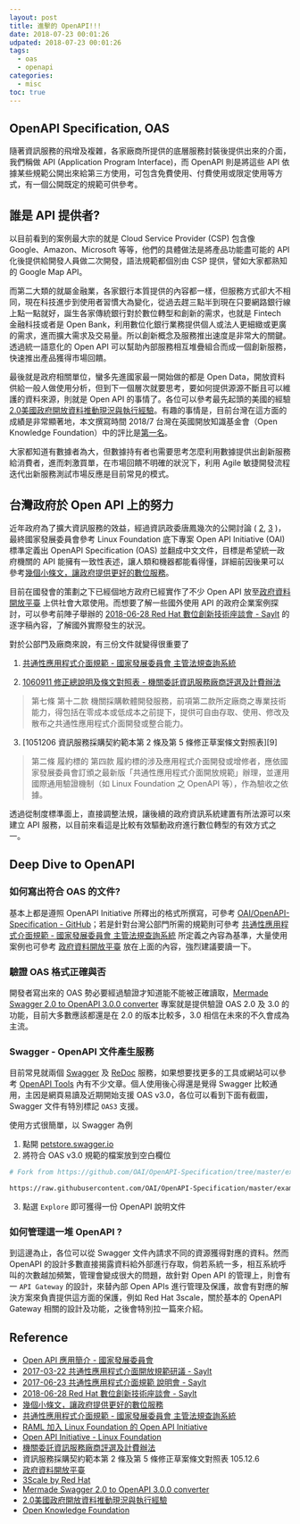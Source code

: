 ```yaml
---
layout: post
title: 進擊的 OpenAPI!!!
date: 2018-07-23 00:01:26
udpated: 2018-07-23 00:01:26
tags:
  - oas
  - openapi
categories:
  - misc
toc: true
---
```


## OpenAPI Specification, OAS

隨著資訊服務的飛增及複雜，各家廠商所提供的底層服務封裝後提供出來的介面，我們稱做 API (Application Program Interface)，而 OpenAPI 則是將這些 API 依據某些規範公開出來給第三方使用，可包含免費使用、付費使用或限定使用等方式，有一個公開既定的規範可供參考。

<!--more-->

## 誰是 API 提供者?

以目前看到的案例最大宗的就是 Cloud Service Provider (CSP) 包含像 Google、Amazon、Microsoft 等等，他們的具體做法是將產品功能盡可能的 API 化後提供給開發人員做二次開發，語法規範都個別由 CSP 提供，譬如大家都熟知的 Google Map API。

而第二大類的就屬金融業，各家銀行本質提供的內容都一樣，但服務方式卻大不相同，現在科技進步到使用者習慣大為變化，從過去趕三點半到現在只要網路銀行線上點一點就好，誕生各家傳統銀行對於數位轉型和創新的需求，也就是 Fintech 金融科技或者是 Open Bank，利用數位化銀行業務提供個人或法人更細緻或更廣的需求，進而擴大需求及交易量。所以創新概念及服務推出速度是非常大的關鍵。透過統一語意化的 Open API 可以幫助內部服務相互堆疊組合而成一個創新服務，快速推出產品獲得市場回饋。

最後就是政府相關單位，蠻多先進國家最一開始做的都是 Open Data，開放資料供給一般人做使用分析，但到下一個層次就要思考，要如何提供源源不斷且可以維護的資料來源，則就是 Open API 的事情了。各位可以參考最先起頭的美國的經驗 [2.0美國政府開放資料推動現況與執行經驗][19]。有趣的事情是，目前台灣在這方面的成績是非常顯著地，本文撰寫時間 2018/7 台灣在英國開放知識基金會（Open Knowledge Foundation）中的評比是[第一名][20]。

大家都知道有數據者為大，但數據持有者也需要思考怎麼利用數據提供出創新服務給消費者，進而刺激買單，在市場回饋不明確的狀況下，利用 Agile 敏捷開發流程迭代出新服務測試市場反應是目前常見的模式。

## 台灣政府於 Open API 上的努力

近年政府為了擴大資訊服務的效益，經過資訊政委唐鳳幾次的公開討論 ( [2], [3] )，最終國家發展委員會參考 Linux Foundation 底下專案 Open API Initiative (OAI) 標準定義出 OpenAPI Specification (OAS) 並翻成中文文件，目標是希望統一政府機關的 API 能擁有一致性表述，讓人類和機器都能看得懂，詳細前因後果可以參考[幾個小條文，讓政府提供更好的數位服務][4]。

目前在國發會的策劃之下已經個地方政府已經實作了不少 Open API 放至[政府資料開放平臺][15] 上供社會大眾使用。而想要了解一些國外使用 API 的政府企業案例探討，可以參考前陣子舉辦的 [2018-06-28 Red Hat 數位創新技術座談會 - Saylt][18] 的逐字稿內容，了解國外實際發生的狀況。

對於公部門及廠商來說，有三份文件就變得很重要了

1. [共通性應用程式介面規範 - 國家發展委員會 主管法規查詢系統][5]  

2. [1060911 修正總說明及條文對照表 - 機關委託資訊服務廠商評選及計費辦法][8]  
> 第七條 第十二款 機關採購軟體開發服務，前項第二款所定廠商之專業技術能力，得包括在零成本或低成本之前提下，提供可自由存取、使用、修改及散布之共通性應用程式介面開發或整合能力。  

3. [1051206 資訊服務採購契約範本第 2 條及第 5 條修正草案條文對照表][9]
> 第二條 履約標的 第四款 履約標的涉及應用程式介面開發或增修者，應依國家發展委員會訂頒之最新版「共通性應用程式介面開放規範」辦理，並運用國際通用驗證機制（如 Linux Foundation 之 OpenAPI 等），作為驗收之依據。

透過從制度標準面上，直接調整法規，讓後續的政府資訊系統建置有所法源可以來建立 API 服務，以目前來看這是比較有效驅動政府進行數位轉型的有效方式之一。

## Deep Dive to OpenAPI

### 如何寫出符合 OAS 的文件?

基本上都是遵照 OpenAPI Initiative 所釋出的格式所撰寫，可參考 [OAI/OpenAPI-Specification - GitHub][21]；若是針對台灣公部門所需的規範則可參考 [共通性應用程式介面規範 - 國家發展委員會 主管法規查詢系統][5] 所定義之內容為基準，大量使用案例也可參考 [政府資料開放平臺][15] 放在上面的內容，強烈建議要讀一下。

### 驗證 OAS 格式正確與否

開發者寫出來的 OAS 勢必要經過驗證才知道能不能被正確讀取，[Mermade Swagger 2.0 to OpenAPI 3.0.0 converter][16] 專案就是提供驗證 OAS 2.0 及 3.0 的功能，目前大多數應該都還是在 2.0 的版本比較多，3.0 相信在未來的不久會成為主流。

### Swagger - OpenAPI 文件產生服務

目前常見就兩個 [Swagger][10] 及 [ReDoc][11] 服務，如果想要找更多的工具或網站可以參考 [OpenAPI Tools][12] 內有不少文章。個人使用後心得還是覺得 Swagger 比較通用，主因是網頁易讀及近期開始支援 OAS v3.0，各位可以看到下面有截圖，Swagger 文件有特別標記 `OAS3` 支援。

使用方式很簡單，以 Swagger 為例
1. 點開 [petstore.swagger.io][10]  
2. 將符合 OAS v3.0 規範的檔案放到空白欄位  

```bash
# Fork from https://github.com/OAI/OpenAPI-Specification/tree/master/examples/v3.0

https://raw.githubusercontent.com/OAI/OpenAPI-Specification/master/examples/v3.0/petstore.yaml
```

3. 點選 `Explore` 即可獲得一份 OpenAPI 說明文件


### 如何管理這一堆 OpenAPI ?

到這邊為止，各位可以從 Swagger 文件內請求不同的資源獲得對應的資料。然而 OpenAPI 的設計多數直接揭露資料給外部進行存取，倘若系統一多，相互系統呼叫的次數越加頻繁，管理會變成很大的問題，故針對 Open API 的管理上，則會有一 `API Gateway` 的設計，來替內部 Open APIs 進行管理及保護，故會有對應的解決方案來負責提供這方面的保護，例如 Red Hat 3scale，關於基本的 OpenAPI Gateway 相關的設計及功能，之後會特別拉一篇來介紹。


## Reference
- [Open API 應用簡介 - 國家發展委員會][1]
- [2017-03-22 共通性應用程式介面開放規範研議 - Saylt][2]
- [2017-06-23 共通性應用程式介面規範 說明會 - Saylt][3]
- [2018-06-28 Red Hat 數位創新技術座談會 - Saylt][18]
- [幾個小條文，讓政府提供更好的數位服務][4]
- [共通性應用程式介面規範 - 國家發展委員會 主管法規查詢系統][5]
- [RAML 加入 Linux Foundation 的 Open API Initiative][6]
- [Open API Initiative - Linux Foundation][7]
- [機關委託資訊服務廠商評選及計費辦法][8]
- 資訊服務採購契約範本第 2 條及第 5 條修正草案條文對照表 105.12.6
- [政府資料開放平臺][15]
- [3Scale by Red Hat][13]
- [Mermade Swagger 2.0 to OpenAPI 3.0.0 converter][16]
- [2.0美國政府開放資料推動現況與執行經驗][19]
- [Open Knowledge Foundation][20]

[1]: https://www.webguide.nat.gov.tw/News_Content.aspx?n=531&s=1762
[2]: https://sayit.pdis.nat.gov.tw/2017-03-22-%E5%85%B1%E9%80%9A%E6%80%A7%E6%87%89%E7%94%A8%E7%A8%8B%E5%BC%8F%E4%BB%8B%E9%9D%A2%E9%96%8B%E6%94%BE%E8%A6%8F%E7%AF%84%E7%A0%94%E8%AD%B0
[3]: https://sayit.pdis.nat.gov.tw/2017-06-23-%E5%85%B1%E9%80%9A%E6%80%A7%E6%87%89%E7%94%A8%E7%A8%8B%E5%BC%8F%E4%BB%8B%E9%9D%A2%E8%A6%8F%E7%AF%84%E8%AA%AA%E6%98%8E%E6%9C%83
[4]: https://jk.pdis.nat.gov.tw/blog/%E5%B9%BE%E5%80%8B%E5%B0%8F%E6%A2%9D%E6%96%87-%E8%AE%93%E6%94%BF%E5%BA%9C%E6%8F%90%E4%BE%9B%E6%9B%B4%E5%A5%BD%E7%9A%84%E6%95%B8%E4%BD%8D%E6%9C%8D%E5%8B%99/
[5]: https://theme.ndc.gov.tw/lawout/LawContent.aspx?id=GL000270
[6]: https://medium.com/@honglong/raml-%E5%8A%A0%E5%85%A5-linux-foundation-%E7%9A%84-open-api-initiative-f65c5e698d1a
[7]: https://www.openapis.org/
[8]: http://lawweb.pcc.gov.tw/LawContent.aspx?id=FL000677
[10]: https://petstore.swagger.io/
[11]: https://rebilly.github.io/ReDoc/
[12]: http://openapi.tools/
[13]: https://www.3scale.net/
[14]: http://microservices.io/patterns/apigateway.html
[15]: https://data.gov.tw/
[16]: https://mermade.org.uk/openapi-converter
[17]: https://community.apemesh.com/topic/58d722b6e6b006492c2a2a34
[18]: https://sayit.pdis.nat.gov.tw/2018-06-28-red-hat-%E6%95%B8%E4%BD%8D%E5%89%B5%E6%96%B0%E6%8A%80%E8%A1%93%E5%BA%A7%E8%AB%87%E6%9C%83
[19]: https://www.bost.ey.gov.tw/DL.ashx?u=/Upload/UserFiles/%E5%88%86%E4%BA%AB%E6%A1%88%EF%BC%9A2_0%E7%BE%8E%E5%9C%8B%E6%94%BF%E5%BA%9C%E9%96%8B%E6%94%BE%E8%B3%87%E6%96%99%E6%8E%A8%E5%8B%95%E7%8F%BE%E6%B3%81%E8%88%87%E5%9F%B7%E8%A1%8C%E7%B6%93%E9%A9%97_%E4%B8%AD%E6%96%87.pdf
[20]: https://index.okfn.org/place/#table
[21]: https://github.com/OAI/OpenAPI-Specification
